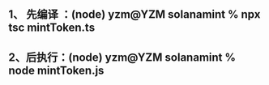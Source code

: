 ## 1、 先编译 ：(node) yzm@YZM solanamint % npx tsc mintToken.ts
##  2、后执行：(node) yzm@YZM solanamint % node mintToken.js   
